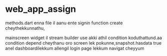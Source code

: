 # web_app_assign

methods.dart enna file il aanu ente signin function create cheythekkunnathu,

mainscreen widget il stream builder use akki athil condition koduthattund.aa condition depend cheythanu oro screen lek pokunne,snapshot.hasdata true anel dashboardilekkum allengil login page lekkum navigat cheyyum
